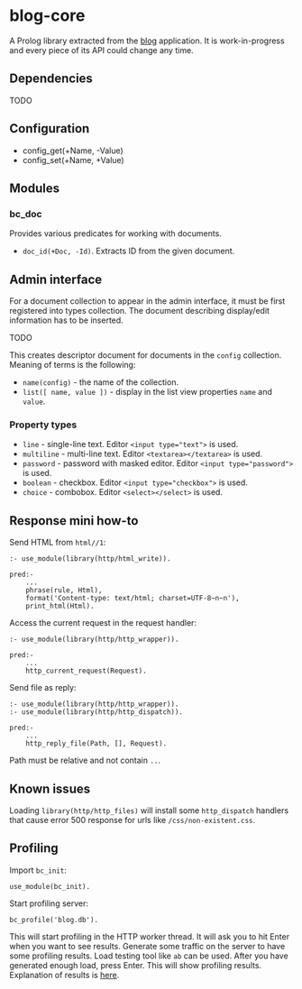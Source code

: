 # blog-core

A Prolog library extracted from the [blog](https://github.com/rla) application.
It is work-in-progress and every piece of its API could change any time.

## Dependencies

TODO

## Configuration

 * config_get(+Name, -Value)
 * config_set(+Name, +Value)
 
## Modules

### bc_doc

Provides various predicates for working with documents.

 * `doc_id(+Doc, -Id)`. Extracts ID from the given document.
 
## Admin interface

For a document collection to appear in the admin interface, it must be first
registered into types collection. The document describing display/edit
information has to be inserted.

TODO

This creates descriptor document for documents in the `config` collection.
Meaning of terms is the following:

 * `name(config)` - the name of the collection.
 * `list([ name, value ])` - display in the list view properties `name` and `value`.
    
### Property types

 * `line` - single-line text. Editor `<input type="text">` is used.
 * `multiline` - multi-line text. Editor `<textarea></textarea>` is used.
 * `password` - password with masked editor. Editor `<input type="password">` is used.
 * `boolean` - checkbox. Editor `<input type="checkbox">` is used.
 * `choice` - combobox. Editor `<select></select>` is used.

## Response mini how-to

Send HTML from `html//1`:

    :- use_module(library(http/html_write)).

    pred:-
        ...
        phrase(rule, Html),
        format('Content-type: text/html; charset=UTF-8~n~n'),
        print_html(Html).

Access the current request in the request handler:

    :- use_module(library(http/http_wrapper)).
    
    pred:-
        ...
        http_current_request(Request).

Send file as reply:

    :- use_module(library(http/http_wrapper)).
    :- use_module(library(http/http_dispatch)).

    pred:-
        ...
        http_reply_file(Path, [], Request).

Path must be relative and not contain `..`.

## Known issues

Loading `library(http/http_files)` will install some `http_dispatch` handlers
that cause error 500 response for urls like `/css/non-existent.css`.

## Profiling

Import `bc_init`:

    use_module(bc_init).
    
Start profiling server:

    bc_profile('blog.db').

This will start profiling in the HTTP worker thread. It will ask you
to hit Enter when you want to see results. Generate some traffic on the server
to have some profiling results. Load testing tool like `ab` can be used. After
you have generated enough load, press Enter. This will show profiling results.
Explanation of results is [here](http://www.swi-prolog.org/pldoc/man?section=profile).

